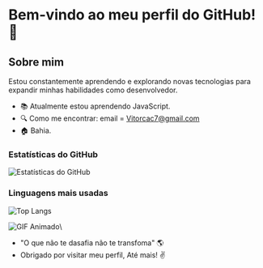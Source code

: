 # Bem-vindo ao meu perfil do GitHub! 👋

## Sobre mim
Estou constantemente aprendendo e explorando novas tecnologias para expandir minhas habilidades como desenvolvedor.

- :books: Atualmente estou aprendendo JavaScript.
- :mag: Como me encontrar:  email = Vitorcac7@gmail.com
- :house:   Bahia.
### Estatísticas do GitHub

![Estatísticas do GitHub](https://github-readme-stats.vercel.app/api?username=joaojzn&show_icons=true&title_color=C0C0C0&icon_color=FFD700&text_color=006400&bg_color=000000)



### Linguagens mais usadas

![Top Langs](https://github-readme-stats.vercel.app/api/top-langs/?username=joaojzn&layout=compact&title_color=C0C0C0&icon_color=007ec6&text_color=007ec6&bg_color=000000)

![GIF Animado](https://media.giphy.com/media/v1.Y2lkPTc5MGI3NjExYnk3YWw3b2ZrMjZ6MHBxc2JnYm0zcnE4dTlueThhcXNrc3FrNDFycSZlcD12MV9naWZzX3NlYXJjaCZjdD1n/jzHFPlw89eTqU/giphy.gif)\
- "O que não te dasafia não te transfoma" :earth_americas:
- Obrigado por visitar meu perfil, Até mais! :v:


  
